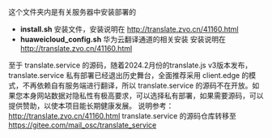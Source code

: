 这个文件夹内是有关服务器中安装部署的

* **install.sh** 安装文件，安装说明在  http://translate.zvo.cn/41160.html
* **huaweicloud_config.sh** 华为云翻译通道的相关安装 安装说明在  http://translate.zvo.cn/41160.html

至于 translate.service 的源码，随着2024.2月份的translate.js v3版本发布，translate.service 私有部署已经退出历史舞台，全面推荐采用 client.edge 的模式，不再依赖自有服务端进行翻译，所以 translate.service 的源码不在开放。如果您本身网站数据对隐私性有极高要求，可以选择私有部署，如果需要源码，可以提供赞助，以使本项目能长期健康发展。 说明参考： http://translate.zvo.cn/41160.html
translate.service 的源码仓库转移至 https://gitee.com/mail_osc/translate_service